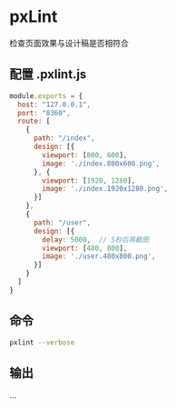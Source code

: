 # pxLint

检查页面效果与设计稿是否相符合

## 配置 .pxlint.js

```js
module.exports = {
  host: "127.0.0.1",
  port: "8360",
  route: [
    {
      path: "/index",
      design: [{
        viewport: [800, 600],
        image: './index.800x600.png',
      }, {
        viewport: [1920, 1280],
        image: './index.1920x1280.png',
      }]
    },
    {
      path: "/user",
      design: [{
        delay: 5000,  // 5秒后再截图
        viewport: [480, 800],
        image: './user.480x800.png',
      }]
    }
  ]
}
```

## 命令

```bash
pxlint --verbose
```

## 输出

...
